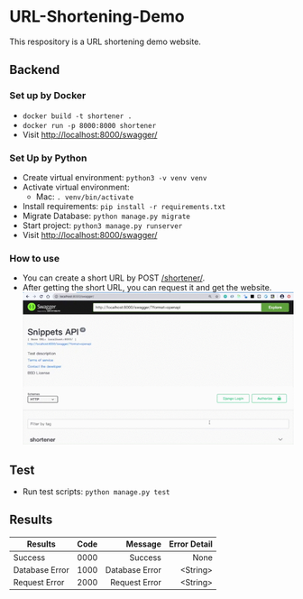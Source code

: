 # URL-Shortening-Demo
This respository is a URL shortening demo website.

## Backend

### Set up by Docker
- `docker build -t shortener .`
- `docker run -p 8000:8000 shortener`
- Visit [http://localhost:8000/swagger/](http://localhost:8000/swagger/)

### Set Up by Python
- Create virtual environment: `python3 -v venv venv`
- Activate virtual environment:
    - Mac: `. venv/bin/activate`
- Install requirements: `pip install -r requirements.txt`
- Migrate Database: `python manage.py migrate`
- Start project: `python3 manage.py runserver`
- Visit [http://localhost:8000/swagger/](http://localhost:8000/swagger/)

### How to use
- You can create a short URL by POST [/shortener/](http://localhost:8000/shortener/).
- After getting the short URL, you can request it and get the website.
![./images/demo.gif](./images/demo.gif)

## Test
- Run test scripts: `python manage.py test`

## Results

Results       | Code  | Message         | Error Detail
--------------|:-----:|----------------:| -----------:
Success       | 0000  |  Success        |  None       
Database Error| 1000  |  Database Error |  \<String\>   
Request Error | 2000  |  Request Error  |  \<String\>   
